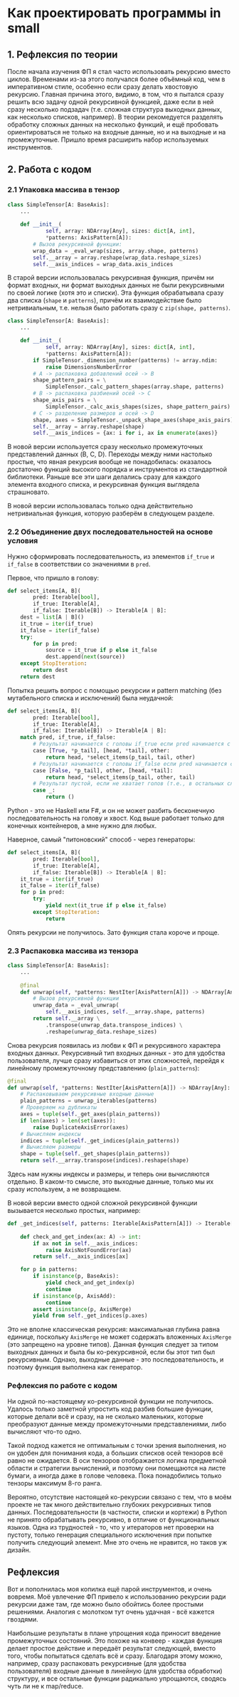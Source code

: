 # Как проектировать программы in small

## 1. Рефлексия по теории
После начала изучения ФП я стал часто использовать рекурсию вместо циклов.
Временами из-за этого получался более объёмный код, чем в императивном стиле,
особенно если сразу делать хвостовую рекурсию.
Главная причина этого, видимо, в том, что я пытался сразу решить всю задачу
одной рекурсивной функцией, даже если в ней сразу несколько подзадач
(т.е. сложная структура выходных данных, как несколько списков, например).
В теории рекомедуется разделять обработку сложных данных на несколько функций,
и ещё пробовать ориентироваться не только на входные данные,
но и на выходные и на промежуточные.
Пришло время расширить набор используемых инструментов.


## 2. Работа с кодом

### 2.1 Упаковка массива в тензор
```Python
class SimpleTensor[A: BaseAxis]:
    ...
    
    def __init__(
            self, array: NDArray[Any], sizes: dict[A, int],
            *patterns: AxisPattern[A]):
        # Вызов рекурсивной функции:
        wrap_data = _eval_wrap(sizes, array.shape, patterns)
        self.__array = array.reshape(wrap_data.reshape_sizes)
        self.__axis_indices = wrap_data.axis_indices
```
В старой версии использовалась рекурсивная функция,
причём ни формат входных, ни формат выходных данных не были рекурсивными
по своей логике (хотя это и списки).
Эта функция обрабатывала сразу два списка (`shape` и `patterns`),
причём их взаимодействие было нетривиальным, т.е. нельзя было работать
сразу с `zip(shape, patterns)`.
```Python
class SimpleTensor[A: BaseAxis]:
    ...

    def __init__(
            self, array: NDArray[Any], sizes: dict[A, int],
            *patterns: AxisPattern[A]):
        if SimpleTensor._dimension_number(patterns) != array.ndim:
            raise DimensionsNumberError
        # A -> распаковка добавлений осей -> B
        shape_pattern_pairs = \
            SimpleTensor._calc_pattern_shapes(array.shape, patterns)
        # B -> распаковка разбиений осей -> C
        shape_axis_pairs = \
            SimpleTensor._calc_axis_shapes(sizes, shape_pattern_pairs)
        # C -> разделение размеров и осей -> D
        shape, axes = SimpleTensor._unpack_shape_axes(shape_axis_pairs)
        self.__array = array.reshape(shape)
        self.__axis_indices = {ax: i for i, ax in enumerate(axes)}
```
В новой версии используется сразу несколько промежуточных
представлений данных (B, C, D).
Переходы между ними настолько простые,
что явная рекурсия вообще не понадобилась:
оказалось достаточно функций высокого порядка
и инструментов из стандартной библиотеки.
Раньше все эти шаги делались сразу для каждого элемента входного списка,
и рекурсивная функция выглядела страшновато.

В новой версии использовалась только одна действительно нетривиальная функция,
которую разберём в следующем разделе.


### 2.2 Объединение двух последовательностей на основе условия
Нужно сформировать последовательность,
из элементов `if_true` и `if_false` в соответствии со значениями в `pred`.

Первое, что пришло в голову:
```Python
def select_items[A, B](
        pred: Iterable[bool],
        if_true: Iterable[A],
        if_false: Iterable[B]) -> Iterable[A | B]:
    dest = list[A | B]()
    it_true = iter(if_true)
    it_false = iter(if_false)
    try:
        for p in pred:
            source = it_true if p else it_false
            dest.append(next(source))
    except StopIteration:
        return dest
    return dest
```
Попытка решить вопрос с помощью рекурсии и pattern matching
(без мутабельного списка и исключений) была неудачной:
```Python
def select_items[A, B](
        pred: Iterable[bool],
        if_true: Iterable[A],
        if_false: Iterable[B]) -> Iterable[A | B]:
    match pred, if_true, if_false:
        # Результат начинается с головы if_true если pred начинается с True
        case [True, *p_tail], [head, *tail], other:
            return head, *select_items(p_tail, tail, other)
        # Результат начинается с головы if_false если pred начинается с False
        case [False, *p_tail], other, [head, *tail]:
            return head, *select_items(p_tail, other, tail)
        # Результат пустой, если не хватает голов (т.е., в остальных случаях)
        case _:
            return ()
```
Python - это не Haskell или F#,
и он не может разбить бесконечную последовательность на голову и хвост.
Код выше работает только для конечных контейнеров, а мне нужно для любых.

Наверное, самый "питоновский" способ - через генераторы:
```Python
def select_items[A, B](
        pred: Iterable[bool],
        if_true: Iterable[A],
        if_false: Iterable[B]) -> Iterable[A | B]:
    it_true = iter(if_true)
    it_false = iter(if_false)
    for p in pred:
        try:
            yield next(it_true if p else it_false)
        except StopIteration:
            return
```
Опять рекурсии не получилось.
Зато функция стала короче и проще.


### 2.3 Распаковка массива из тензора
```Python
class SimpleTensor[A: BaseAxis]:
    ...
    
    @final
    def unwrap(self, *patterns: NestIter[AxisPattern[A]]) -> NDArray[Any]:
        # Вызов рекурсивной функции
        unwrap_data = _eval_unwrap(
            self.__axis_indices, self.__array.shape, patterns)
        return self.__array \
            .transpose(unwrap_data.transpose_indices) \
            .reshape(unwrap_data.reshape_sizes)
```
Снова рекурсия появилась из любви к ФП и рекурсивного характера
входных данных.
Рекурсивный тип входных данных - это для удобства пользователя,
лучше сразу избавиться от этих сложностей,
перейдя к линейному промежуточному представлению (`plain_patterns`):
```Python
@final
def unwrap(self, *patterns: NestIter[AxisPattern[A]]) -> NDArray[Any]:
    # Распаковываем рекурсивные входные данные
    plain_patterns = unwrap_iterables(patterns)
    # Проверяем на дубликаты
    axes = tuple(self._get_axes(plain_patterns))
    if len(axes) > len(set(axes)):
        raise DuplicateAxisError(axes)
    # Вычисляем индексы
    indices = tuple(self._get_indices(plain_patterns))
    # Вычисляем размеры
    shape = tuple(self._get_shapes(plain_patterns))
    return self.__array.transpose(indices).reshape(shape)
```
Здесь нам нужны индексы и размеры, и теперь они вычисляются отдельно.
В каком-то смысле, это выходные данные, только мы их сразу используем,
а не возвращаем.

В новой версии вместо одной сложной рекурсивной функции вызывается
несколько простых, например:
```Python
def _get_indices(self, patterns: Iterable[AxisPattern[A]]) -> Iterable[int]:
    
    def check_and_get_index(ax: A) -> int:
        if ax not in self.__axis_indices:
            raise AxisNotFoundError(ax)
        return self.__axis_indices[ax]

    for p in patterns:
        if isinstance(p, BaseAxis):
            yield check_and_get_index(p)
            continue
        if isinstance(p, AxisAdd):
            continue
        assert isinstance(p, AxisMerge)
        yield from self._get_indices(p.axes)
```
Это не вполне классическая рекурсия: максимальная глубина равна единице,
поскольку `AxisMerge` не может содержать вложенных `AxisMerge`
(это запрещено на уровне типов).
Данная функция следует за типом выходных данных и была бы ко-рекурсивной,
если бы этот тип был рекурсивным.
Однако, выходные данные - это последовательность, и поэтому функция выполнена
как генератор.


### Рефлексия по работе с кодом
Ни одной по-настоящему ко-рекурсивной функции не получилось.
Удалось только заметной упростить код разбив большие функции,
которые делали всё и сразу,
на не сколько маленьких, которые преобразуют данные
между промежуточными представлениями,
либо вычисляют что-то одно.

Такой подход кажется не оптимальным с точки зрения выполнения,
но он удобен для понимания кода,
а больших списков осей тензоров всё равно не ожидается.
В оси тензоров отображается логика предметной области и стратегии вычислений,
и поэтому они помещаются на листе бумаги, а иногда даже в голове человека.
Пока понадобились только тензоры максимум 8-го ранга.

Вероятно, отсутствие настоящей ко-рекурсии связано с тем, что в моём проекте
не так много действительно глубоких рекурсивных типов данных.
Последовательности (в частности, списки и кортежи) в Python не принято
обрабатывать рекурсивно, в отличие от функциональных языков.
Одна из трудностей - то, что у итераторов нет проверки на пустоту,
только генерация специального исключения
при попытке получить следующий элемент.
Мне это очень не нравится, но таков уж дизайн.


## Рефлексия
Вот и пополнилась моя копилка ещё парой инструментов, и очень вовремя.
Моё увлечение ФП привело к использованию рекурсии ради рекурсии даже там,
где можно было обойтись более простыми решениями.
Аналогия с молотком тут очень удачная - всё кажется гвоздями.

Наибольшие результаты в плане упрощения кода приносит введение промежуточных
состояний.
Это похоже на конвеер - каждая функция делает простое действие
и передаёт результат следующей,
вместо того, чтобы попытаться сделать всё и сразу.
Благодаря этому можно, например, сразу распаковать
рекурсивные (для удобства пользователя) входные данные
в линейную (для удобства обработки) структуру,
и все остальные функции радикально упрощаются,
сводясь чуть ли не к map/reduce.
